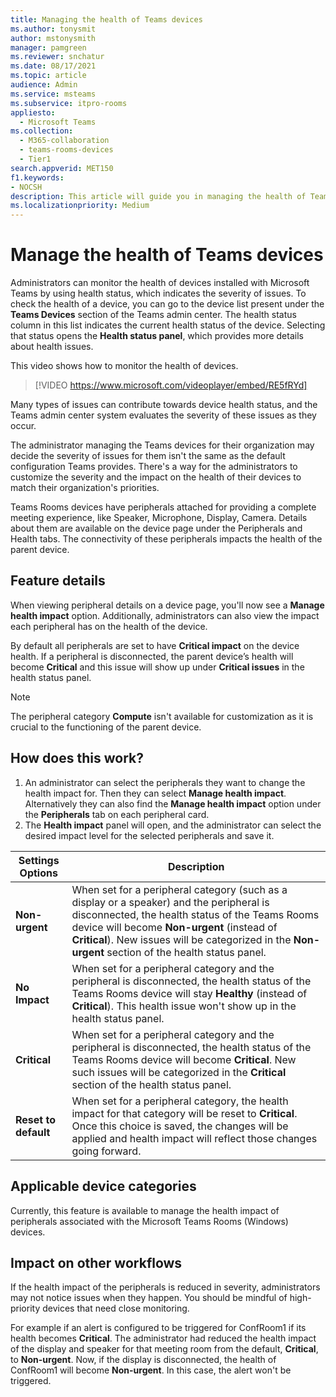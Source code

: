 ```yaml
---
title: Managing the health of Teams devices
ms.author: tonysmit
author: mstonysmith
manager: pamgreen
ms.reviewer: snchatur
ms.date: 08/17/2021
ms.topic: article
audience: Admin
ms.service: msteams
ms.subservice: itpro-rooms
appliesto: 
  - Microsoft Teams
ms.collection: 
  - M365-collaboration
  - teams-rooms-devices
  - Tier1
search.appverid: MET150
f1.keywords:
- NOCSH
description: This article will guide you in managing the health of Teams devices, devices that have Microsoft Teams installed on them.
ms.localizationpriority: Medium
---
```


# Manage the health of Teams devices

Administrators can monitor the health of devices installed with Microsoft Teams by using health status, which indicates the severity of issues. To check the health of a device, you can go to the device list present under the **Teams Devices** section of the Teams admin center. The health status column in this list indicates the current health status of the device. Selecting that status opens the **Health status panel**, which provides more details about health issues.

This video shows how to monitor the health of devices.

> [!VIDEO https://www.microsoft.com/videoplayer/embed/RE5fRYd]

Many types of issues can contribute towards device health status, and the Teams admin center system evaluates the severity of these issues as they occur.

The administrator managing the Teams devices for their organization may decide the severity of issues for them isn't the same as the default configuration Teams provides. There's a way for the administrators to customize the severity and the impact on the health of their devices to match their organization's priorities.

Teams Rooms devices have peripherals attached for providing a complete meeting experience, like Speaker, Microphone, Display, Camera. Details about them are available on the device page under the Peripherals and Health tabs. The connectivity of these peripherals impacts the health of the parent device.

## Feature details

When viewing peripheral details on a device page, you'll now see a  **Manage health impact** option. Additionally, administrators can also view the impact each peripheral has on the health of the device.

By default all peripherals are set to have **Critical impact** on the device health. If a peripheral is disconnected, the parent device’s health will become **Critical** and this issue will show up under **Critical issues** in the health status panel.

> [!NOTE]
> The peripheral category **Compute** isn't available for customization as it is crucial to the functioning of the parent device.

## How does this work?

1. An administrator can select the peripherals they want to change the health impact for. Then they can select **Manage health impact**. Alternatively they can also find the **Manage health impact** option under the **Peripherals** tab on each peripheral card.
1. The **Health impact** panel will open, and the administrator can select the desired impact level for the selected peripherals and save it.

| Settings Options | Description |
|------------------|-------------|
| **Non-urgent** | When set for a peripheral category (such as a display or a speaker) and the peripheral is disconnected, the health status of the Teams Rooms device will become **Non-urgent** (instead of **Critical**). New issues will be categorized in the **Non-urgent** section of the health status panel.|
| **No Impact** | When set for a peripheral category and the peripheral is disconnected, the health status of the Teams Rooms device will stay **Healthy** (instead of **Critical**). This health issue won't show up in the health status panel.|
| **Critical** | When set for a peripheral category and the peripheral is disconnected, the health status of the Teams Rooms device will become **Critical**. New such issues will be categorized in the **Critical** section of the health status panel.|
| **Reset to default** | When set for a peripheral category, the health impact for that category will be reset to **Critical**. Once this choice is saved, the changes will be applied and health impact will reflect those changes going forward.|

## Applicable device categories

Currently, this feature is available to manage the health impact of peripherals associated with the Microsoft Teams Rooms (Windows) devices.

## Impact on other workflows

If the health impact of the peripherals is reduced in severity, administrators may not notice issues when they happen. You should be mindful of high-priority devices that need close monitoring.

For example if an alert is configured to be triggered for ConfRoom1 if its health becomes **Critical**. The administrator had reduced the health impact of the display and speaker for that meeting room from the default, **Critical**, to **Non-urgent**. Now, if the display is disconnected, the health of ConfRoom1 will become **Non-urgent**. In this case, the alert won't be triggered.
